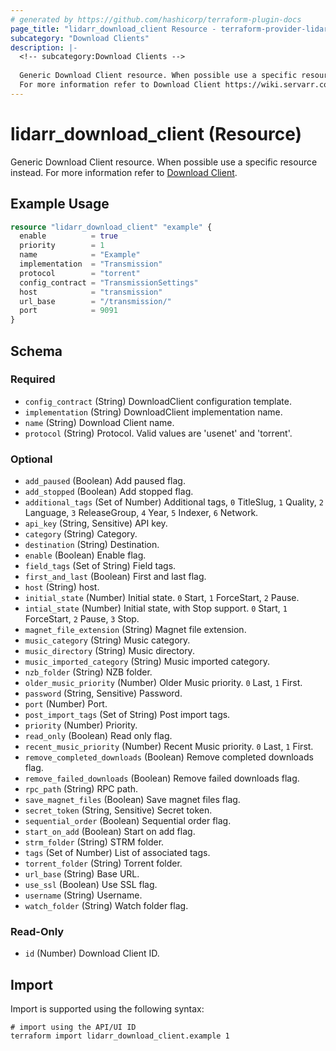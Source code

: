 ```yaml
---
# generated by https://github.com/hashicorp/terraform-plugin-docs
page_title: "lidarr_download_client Resource - terraform-provider-lidarr"
subcategory: "Download Clients"
description: |-
  <!-- subcategory:Download Clients -->
  
  Generic Download Client resource. When possible use a specific resource instead.
  For more information refer to Download Client https://wiki.servarr.com/lidarr/settings#download-clients.
---
```


# lidarr_download_client (Resource)

<!-- subcategory:Download Clients -->
Generic Download Client resource. When possible use a specific resource instead.
For more information refer to [Download Client](https://wiki.servarr.com/lidarr/settings#download-clients).

## Example Usage

```terraform
resource "lidarr_download_client" "example" {
  enable          = true
  priority        = 1
  name            = "Example"
  implementation  = "Transmission"
  protocol        = "torrent"
  config_contract = "TransmissionSettings"
  host            = "transmission"
  url_base        = "/transmission/"
  port            = 9091
}
```

<!-- schema generated by tfplugindocs -->
## Schema

### Required

- `config_contract` (String) DownloadClient configuration template.
- `implementation` (String) DownloadClient implementation name.
- `name` (String) Download Client name.
- `protocol` (String) Protocol. Valid values are 'usenet' and 'torrent'.

### Optional

- `add_paused` (Boolean) Add paused flag.
- `add_stopped` (Boolean) Add stopped flag.
- `additional_tags` (Set of Number) Additional tags, `0` TitleSlug, `1` Quality, `2` Language, `3` ReleaseGroup, `4` Year, `5` Indexer, `6` Network.
- `api_key` (String, Sensitive) API key.
- `category` (String) Category.
- `destination` (String) Destination.
- `enable` (Boolean) Enable flag.
- `field_tags` (Set of String) Field tags.
- `first_and_last` (Boolean) First and last flag.
- `host` (String) host.
- `initial_state` (Number) Initial state. `0` Start, `1` ForceStart, `2` Pause.
- `intial_state` (Number) Initial state, with Stop support. `0` Start, `1` ForceStart, `2` Pause, `3` Stop.
- `magnet_file_extension` (String) Magnet file extension.
- `music_category` (String) Music category.
- `music_directory` (String) Music directory.
- `music_imported_category` (String) Music imported category.
- `nzb_folder` (String) NZB folder.
- `older_music_priority` (Number) Older Music priority. `0` Last, `1` First.
- `password` (String, Sensitive) Password.
- `port` (Number) Port.
- `post_import_tags` (Set of String) Post import tags.
- `priority` (Number) Priority.
- `read_only` (Boolean) Read only flag.
- `recent_music_priority` (Number) Recent Music priority. `0` Last, `1` First.
- `remove_completed_downloads` (Boolean) Remove completed downloads flag.
- `remove_failed_downloads` (Boolean) Remove failed downloads flag.
- `rpc_path` (String) RPC path.
- `save_magnet_files` (Boolean) Save magnet files flag.
- `secret_token` (String, Sensitive) Secret token.
- `sequential_order` (Boolean) Sequential order flag.
- `start_on_add` (Boolean) Start on add flag.
- `strm_folder` (String) STRM folder.
- `tags` (Set of Number) List of associated tags.
- `torrent_folder` (String) Torrent folder.
- `url_base` (String) Base URL.
- `use_ssl` (Boolean) Use SSL flag.
- `username` (String) Username.
- `watch_folder` (String) Watch folder flag.

### Read-Only

- `id` (Number) Download Client ID.

## Import

Import is supported using the following syntax:

```shell
# import using the API/UI ID
terraform import lidarr_download_client.example 1
```
